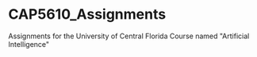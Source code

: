 # CAP5610_Assignments
Assignments for the University of Central Florida Course named "Artificial Intelligence"
